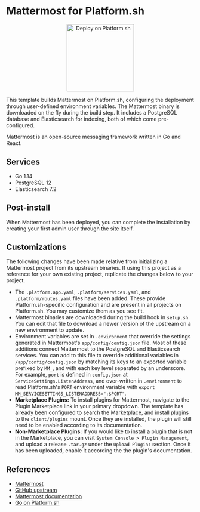 # Mattermost for Platform.sh

<p align="center">
<a href="https://console.platform.sh/projects/create-project?template=https://raw.githubusercontent.com/platformsh/template-builder/master/templates/mattermost/.platform.template.yaml&utm_content=mattermost&utm_source=github&utm_medium=button&utm_campaign=deploy_on_platform">
    <img src="https://platform.sh/images/deploy/lg-blue.svg" alt="Deploy on Platform.sh" width="180px" />
</a>
</p>

This template builds Mattermost on Platform.sh, configuring the deployment through user-defined environment variables.  The Mattermost binary is downloaded on the fly during the build step.  It includes a PostgreSQL database and Elasticsearch for indexing, both of which come pre-configured.

Mattermost is an open-source messaging framework written in Go and React.

## Services

* Go 1.14
* PostgreSQL 12
* Elasticsearch 7.2

## Post-install

When Mattermost has been deployed, you can complete the installation by creating your first admin user through the site itself.

## Customizations

The following changes have been made relative from initializing a Mattermost project from its upstream binaries. If using this project as a reference for your own existing project, replicate the changes below to your project.

* The `.platform.app.yaml`, `.platform/services.yaml`, and `.platform/routes.yaml` files have been added.  These provide Platform.sh-specific configuration and are present in all projects on Platform.sh.  You may customize them as you see fit.
* Mattermost binaries are downloaded during the build hook in `setup.sh`. You can edit that file to download a newer version of the upstream on a new environment to update.
* Environment variables are set in `.environment` that override the settings generated in Mattermost's `app/config/config.json` file. Most of these additions connect Mattermost to the PostgreSQL and Elasticsearch services. You can add to this file to override additional variables in `/app/config/config.json` by matching its keys to an exported variable prefixed by `MM_`, and with each key level separated by an underscore. For example, `port` is defined in `config.json` at `ServiceSettings.ListenAddress`, and over-written in `.environment` to read Platform.sh's `PORT` environment variable with `export MM_SERVICESETTINGS_LISTENADDRESS=":$PORT"`.
* **Marketplace Plugins:** To install plugins for Mattermost, navigate to the Plugin Marketplace link in your primary dropdown. The template has already been configured to search the Marketplace, and install plugins to the `client/plugins` mount. Once they are installed, the plugin will still need to be enabled according to its documentation.
* **Non-Marketplace Plugins:** If you would like to install a plugin that is not in the Marketplace, you can visit `System Console > Plugin Management`, and upload a release `.tar.gz` under the `Upload Plugin:` section. Once it has been uploaded, enable it according the the plugin's documentation.

## References

* [Mattermost](https://mattermost.com/)
* [GitHub upstream](https://github.com/mattermost/mattermost-server)
* [Mattermost documentation](https://docs.mattermost.com/)
* [Go on Platform.sh](https://docs.platform.sh/languages/go.html)
